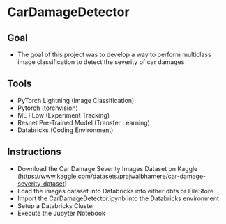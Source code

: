 # CarDamageDetector

## Goal
- The goal of this project was to develop a way to perform multiclass image classification to detect the severity of car damages

## Tools
-  PyTorch Lightning (Image Classification)
- Pytorch (torchvision)
-  ML FLow (Experiment Tracking)
-  Resnet Pre-Trained Model (Transfer Learning)
-  Databricks (Coding Environment)


## Instructions
- Download the Car Damage Severity Images Dataset on Kaggle (https://www.kaggle.com/datasets/prajwalbhamere/car-damage-severity-dataset)
- Load the images dataset into Databricks into either dbfs or FileStore
- Import the CarDamageDetector.ipynb into the Databricks environment
- Setup a Databricks Cluster
- Execute the Jupyter Notebook

